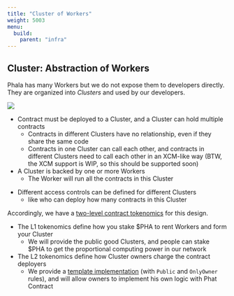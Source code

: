 ```yaml
---
title: "Cluster of Workers"
weight: 5003
menu:
  build:
    parent: "infra"
---
```


## Cluster: Abstraction of Workers

Phala has many Workers but we do not expose them to developers directly. They are organized into *Clusters* and used by our developers.

![](https://i.imgur.com/G4T51Ht.png)

- Contract must be deployed to a Cluster, and a Cluster can hold multiple contracts
    - Contracts in different Clusters have no relationship, even if they share the same code
    - Contracts in one Cluster can call each other, and contracts in different Clusters need to call each other in an XCM-like way (BTW, the XCM support is WIP, so this should be supported soon)
- A Cluster is backed by one or more Workers
    - The Worker will run all the contracts in this Cluster
<!--     - A Worker can run multiple Clusters -->
- Different access controls can be defined for different Clusters
    - like who can deploy how many contracts in this Cluster

Accordingly, we have a [two-level contract tokenomics](/en-us/general/phala-network/phat-contract-fee/) for this design.

- The L1 tokenomics define how you stake $PHA to rent Workers and form your Cluster
    - We will provide the public good Clusters, and people can stake $PHA to get the proportional computing power in our network
- The L2 tokenomics define how Cluster owners charge the contract deployers
    - We provide a [template implementation](https://github.com/Phala-Network/phala-blockchain/tree/master/crates/pink-drivers) (with `Public` and `OnlyOwner` rules), and will allow owners to implement his own logic with Phat Contract
